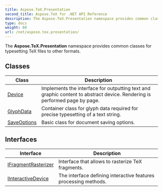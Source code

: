 ```yaml
---
title: Aspose.TeX.Presentation
second_title: Aspose.TeX for .NET API Reference
description: The Aspose.TeX.Presentation namespace provides common classes for typesetting TeX files to other formats
type: docs
weight: 60
url: /net/aspose.tex.presentation/
---
```

The **Aspose.TeX.Presentation** namespace provides common classes for typesetting TeX files to other formats.

## Classes

| Class | Description |
| --- | --- |
| [Device](./device/) | Implements the interface for outputting text and graphic content to abstract device. Rendering is performed page by page. |
| [GlyphData](./glyphdata/) | Container class for glyph data required for precise typesetting of a text string. |
| [SaveOptions](./saveoptions/) | Basic class for document saving options. |
## Interfaces

| Interface | Description |
| --- | --- |
| [IFragmentRasterizer](./ifragmentrasterizer/) | Interface that allows to rasterize TeX fragments. |
| [IInteractiveDevice](./iinteractivedevice/) | The interface defining interactive features processing methods. |


